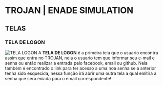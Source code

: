 # TROJAN | ENADE SIMULATION
## TELAS

### TELA DE LOGON
![TELA LOGON](https://user-images.githubusercontent.com/29488124/75617773-6fce9480-5b42-11ea-9cc1-4968bc202ce7.jpg)
A **TELA DE LOGON** é a primeira tela que o usuario encontra assim que entra no TROJAN, nela o usuario tem que informar seu e-mail e senha ou então realizar a entrada pelo facebook, email ou github. Nela também é encontrado o link para ter acesso a uma noa senha se a anterior tenha sido esquecida, nessa função irá abrir uma outra tela a qual emitira a senha que será eniada para o email correspondente!
